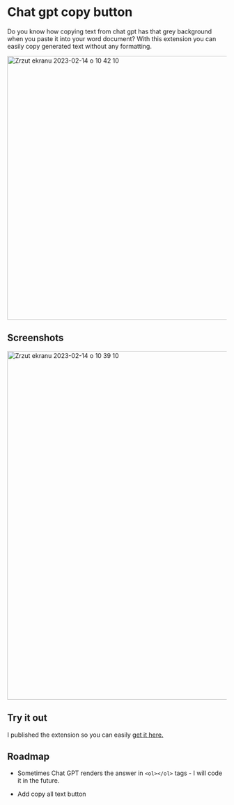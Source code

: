
# Chat gpt copy button

Do you know how copying text from chat gpt has that grey background when you paste it into your word document? With this extension you can easily copy generated text without any formatting.

<img width="606" alt="Zrzut ekranu 2023-02-14 o 10 42 10" src="https://user-images.githubusercontent.com/79585523/218697973-a876b325-2040-4973-992c-4b737d204867.png">



## Screenshots
<img width="801" alt="Zrzut ekranu 2023-02-14 o 10 39 10" src="https://user-images.githubusercontent.com/79585523/218697194-1472ba4c-2023-44f2-bbae-5cd53743e11d.png">


## Try it out 
I published the extension so you can easily 
[get it here.](https://github.com/MarcinPestka/chatGPT-chrome-extension)


## Roadmap

- Sometimes Chat GPT renders the answer in ``<ol></ol>`` tags - I will code it in the future.

- Add copy all text button


